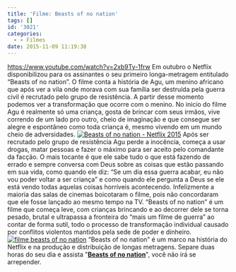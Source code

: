 ```yaml
---
title: 'Filme: Beasts of no nation'
tags: []
id: '3021'
categories:
  - - Filmes
date: 2015-11-09 11:19:38
---
```


https://www.youtube.com/watch?v=2xb9Ty-1frw Em outubro o Netflix disponibilizou para os assinantes o seu primeiro longa-metragem entitulado “Beasts of no nation”. O filme conta a história de Agu, um menino africano que após ver a vila onde morava com sua família ser destruída pela guerra civil é recrutado pelo grupo de resistência. A partir desse momento podemos ver a transformação que ocorre com o menino. No inicio do filme Agu é realmente só uma criança, gosta de brincar com seus irmãos, vive correndo de um lado pro outro, cheio de imaginação e que consegue ser alegre e espontâneo como toda criança é, mesmo vivendo em um mundo cheio de adversidades. [![Beasts of no nation - Netflix 2015](http://natalia.blog.br/wp-content/uploads/2015/11/Filme-Beasts-of-no-nation-Netflix.jpeg)](http://natalia.blog.br/wp-content/uploads/2015/11/Filme-Beasts-of-no-nation-Netflix.jpeg) Após ser recrutado pelo grupo de resistência Agu perde a inocência, começa a usar drogas, matar pessoas e fazer o máximo para ser aceito pelo comandante da facção. O mais tocante é que ele sabe tudo o que está fazendo de errado e sempre conversa com Deus sobre as coisas que estão passando em sua vida, como quando ele diz: “Se um dia essa guerra acabar, eu não vou poder voltar a ser criança” e como quando ele pergunta a Deus se ele está vendo todas aquelas coisas horríveis acontecendo. Infelizmente a maioria das salas de cinemas boicotaram o filme, pois não concordaram que ele fosse lançado ao mesmo tempo na TV. “Beasts of no nation” é um filme que começa leve, com crianças brincando e ao decorrer dele se torna pesado, brutal e ultrapassa a fronteira do “mais um filme de guerra” ao contar de forma sutil, todo o processo de transformação individual causado por conflitos violentos mantidos pela sede de poder e dinheiro. [![filme beasts of no nation](http://natalia.blog.br/wp-content/uploads/2015/11/Netflix-Beasts-of-no-nation.jpg)](http://natalia.blog.br/wp-content/uploads/2015/11/Netflix-Beasts-of-no-nation.jpg) “Beasts of no nation” é um marco na história do Netflix e na produção e distribuição de longas metragens. Separe duas horas do seu dia e assista "**[Beasts of no nation](https://www.netflix.com/br/title/80044545)**", você não irá se arrepender.